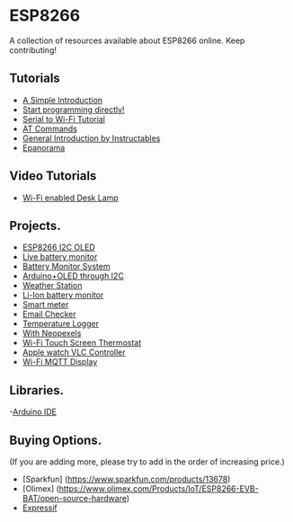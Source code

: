 # ESP8266
A collection of resources available about ESP8266 online. Keep contributing!


## Tutorials

- [A Simple Introduction](http://esp8266.co.uk/tutorials)
- [Start programming directly!](http://hackaday.com/2015/03/18/how-to-directly-program-an-inexpensive-esp8266-wifi-module/)
- [Serial to Wi-Fi Tutorial](http://fab.cba.mit.edu/classes/863.14/tutorials/Programming/serialwifi.html)
- [AT Commands](https://nurdspace.nl/ESP8266#AT_Commands)
- [General Introduction by Instructables](http://www.instructables.com/id/Using-the-ESP8266-module/?ALLSTEPS)
- [Epanorama](http://www.epanorama.net/newepa/2014/11/09/wifi-module-esp8266-for-iot/)

## Video Tutorials
- [Wi-Fi enabled Desk Lamp](https://www.youtube.com/watch?v=oh4ZDkBHFYM)

## Projects.

- [ESP8266 I2C OLED](https://github.com/costonisp/ESP8266-I2C-OLED)
- [Live battery monitor](http://www.esp8266-projects.com/2015/05/battery-live-monitor-system-esp8266.html)
- [Battery Monitor System](http://www.instructables.com/id/WIFI-Battery-Monitor-System-ESP8266/?ALLSTEPS)
- [Arduino+OLED through I2C](https://hackaday.io/project/6132-esp8266oled)
- [Weather Station](http://www.instructables.com/id/ESP8266-Weather-Station-with-Arduino-1-Hardware/)
- [Li-Ion battery monitor](http://www.instructables.com/id/ESP8266-Li-Ion-Battery-rechargeable-battery-power-/)
- [Smart meter](http://hackaday.com/2014/11/02/an-esp8266-based-smartmeter/)
- [Email Checker](http://hackaday.com/2014/11/03/checking-email-with-the-esp8266/)
- [Temperature Logger](http://www.instructables.com/id/ESP8266-Wifi-Temperature-Logger/)
- [With Neopexels](http://www.instructables.com/id/ESP8266-with-Neopixeles/)
- [Wi-Fi Touch Screen Thermostat](http://www.instructables.com/id/ESP8266-WiFi-touch-screen-thermostat/)
- [Apple watch VLC Controller](http://www.instructables.com/id/DIY-Apple-watch-VLC-controller-with-ESP8266-Arduin/)
- [Wi-Fi MQTT Display](http://nathan.chantrell.net/20141230/wifi-mqtt-display-with-the-esp8266/)


## Libraries.
-[Arduino IDE](https://github.com/sandeepmistry/esp8266-Arduino)



## Buying Options.
(If you are adding more, please try to add in the order of increasing price.)

* [Sparkfun] (https://www.sparkfun.com/products/13678)
* [Olimex] (https://www.olimex.com/Products/IoT/ESP8266-EVB-BAT/open-source-hardware)
* [Expressif](http://espressif.com/en/products/esp8266/)

